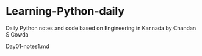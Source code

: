 # Learning-Python-daily
Daily Python notes and code based on Engineering in Kannada by Chandan S Gowda

Day01-notes1.md

